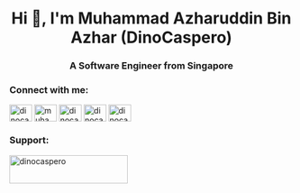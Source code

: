 <h1 align="center">Hi 👋, I'm Muhammad Azharuddin Bin Azhar (DinoCaspero)</h1>
<h3 align="center">A Software Engineer from Singapore</h3>

<h3 align="left">Connect with me:</h3>
<p align="left">
<a href="https://twitter.com/dinocaspero" target="blank"><img align="center" src="https://raw.githubusercontent.com/rahuldkjain/github-profile-readme-generator/master/src/images/icons/Social/twitter.svg" alt="dinocaspero" height="30" width="40" /></a>
<a href="https://linkedin.com/in/muhammad-azharuddin-azhar-400941156" target="blank"><img align="center" src="https://raw.githubusercontent.com/rahuldkjain/github-profile-readme-generator/master/src/images/icons/Social/linked-in-alt.svg" alt="muhammad-azharuddin-azhar-400941156" height="30" width="40" /></a>
<a href="https://kaggle.com/dinocaspero" target="blank"><img align="center" src="https://raw.githubusercontent.com/rahuldkjain/github-profile-readme-generator/master/src/images/icons/Social/kaggle.svg" alt="dinocaspero" height="30" width="40" /></a>
<a href="https://fb.com/dinocaspero" target="blank"><img align="center" src="https://raw.githubusercontent.com/rahuldkjain/github-profile-readme-generator/master/src/images/icons/Social/facebook.svg" alt="dinocaspero" height="30" width="40" /></a>
<a href="https://instagram.com/dinocaspero" target="blank"><img align="center" src="https://raw.githubusercontent.com/rahuldkjain/github-profile-readme-generator/master/src/images/icons/Social/instagram.svg" alt="dinocaspero" height="30" width="40" /></a>
</p>

<h3 align="left">Support:</h3>
<p><a href="https://www.buymeacoffee.com/dinocaspero"> <img align="left" src="https://cdn.buymeacoffee.com/buttons/v2/default-yellow.png" height="50" width="210" alt="dinocaspero" /></a></p><br><br>
